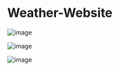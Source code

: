 # Weather-Website


![image](https://github.com/user-attachments/assets/4dcb6d41-ccb8-4969-9d8e-4e60a4125718)


![image](https://github.com/user-attachments/assets/11c8feed-9bc5-4d4d-b871-d6d886af194e)


![image](https://github.com/user-attachments/assets/b27f5451-e1c3-4fdf-b03d-f6378752c1ce)
